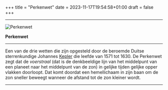 +++
title = "Perkenwet"
date = 2023-11-17T19:54:58+01:00
draft = false
+++


  -----------------------------------------------------------------------
  ![Perkenwet](/perkenwet-modified.png)
  
  **Perkenwet**

  -----------------------------------------------------------------------

Een van de drie wetten die zijn opgesteld door de beroemde Duitse
sterrenkundige Johannes [Kepler](/encyclopedie/kepler) die leefde van 1571
tot 1630. De Perkenwet zegt dat de *voerstraal* (dat is de denkbeeldige
lijn van het middelpunt van een planeet naar het middelpunt van de zon)
in gelijke tijden gelijke opper vlakken doorloopt. Dat komt doordat een
hemellichaam in zijn baan om de zon sneller beweegt wanneer de afstand
tot de zon kleiner wordt.

---
